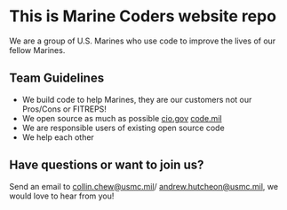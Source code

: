 # This is Marine Coders website repo

We are a group of U.S. Marines who use code to improve the lives of our fellow Marines.

## Team Guidelines
* We build code to help Marines, they are our customers not our Pros/Cons or FITREPS!
* We open source as much as possible [cio.gov](https://sourcecode.cio.gov/OSS/) [code.mil](https://code.mil)
* We are responsible users of existing open source code
* We help each other

## Have questions or want to join us?
Send an email to collin.chew@usmc.mil/ andrew.hutcheon@usmc.mil, we would love to hear from you!

